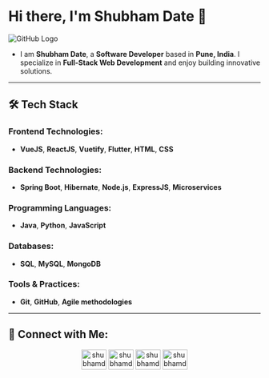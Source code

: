 # Hi there, I'm Shubham Date 👋

![GitHub Logo](https://github.com/shubhamdate/shubhamdate/blob/main/Shubham%20Date%20Github.jpg)

* I am **Shubham Date**, a **Software Developer** based in **Pune, India**. I specialize in **Full-Stack Web Development** and enjoy building innovative solutions.

---

## 🛠️ Tech Stack

### Frontend Technologies:
- **VueJS**, **ReactJS**, **Vuetify**, **Flutter**, **HTML**, **CSS**

### Backend Technologies:
- **Spring Boot**, **Hibernate**, **Node.js**, **ExpressJS**, **Microservices**

### Programming Languages:
- **Java**, **Python**, **JavaScript**

### Databases:
- **SQL**, **MySQL**, **MongoDB**

### Tools & Practices:
- **Git**, **GitHub**, **Agile methodologies**

---

## 📱 Connect with Me:

<p align="center">
<a href="https://www.linkedin.com/in/shubhamdate" target="blank"><img align="center" src="https://raw.githubusercontent.com/rahuldkjain/github-profile-readme-generator/master/src/images/icons/Social/linked-in-alt.svg" alt="shubhamdate" height="40" width="50" /></a>
<a href="https://twitter.com/shubhamdate" target="blank"><img align="center" src="https://raw.githubusercontent.com/rahuldkjain/github-profile-readme-generator/master/src/images/icons/Social/twitter.svg" alt="shubhamdate" height="40" width="50" /></a>
<a href="https://www.leetcode.com/shubhamdate" target="blank"><img align="center" src="https://raw.githubusercontent.com/rahuldkjain/github-profile-readme-generator/master/src/images/icons/Social/leet-code.svg" alt="shubhamdate" height="40" width="50" /></a>
<a href="https://www.hackerrank.com/shubhamdate" target="blank"><img align="center" src="https://raw.githubusercontent.com/rahuldkjain/github-profile-readme-generator/master/src/images/icons/Social/hackerrank.svg" alt="shubhamdate" height="40" width="50" /></a>
</p>
